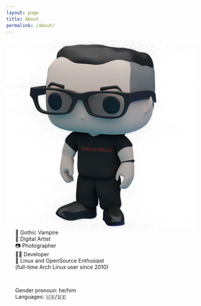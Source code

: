 ```yaml
---
layout: page
title: About
permalink: /about/
---
```

<div>
<img src="https://raw.githubusercontent.com/0xRavenBlack/0xRavenBlack.github.io/main/images/about/about_avatar_full.png" style="float:left;" />

<div>
<ul style="list-style-type: none;">
  <li style="margin: 0px;">🦇 Gothic Vampire</li>
  <li style="margin: 0px;">🎨 Digital Artist</li>
  <li style="margin: 0px;">📷 Photographer</li>
  <li style="margin: 0px;">👨‍💻 Developer</li>
  <li style="margin: 0px;">🐧 Linux and OpenSource Enthusiast</li>
  <li style="margin: 0px;">(full-time Arch Linux user since 2010)</li>
</ul>
<br />

<ul style="list-style-type: none;">
  <li style="margin: 0px;">Gender pronoun: he/him</li>
  <li style="margin: 0px;">Languages: 🇺🇸/🇩🇪</li>
</ul>
</div>
</div>


